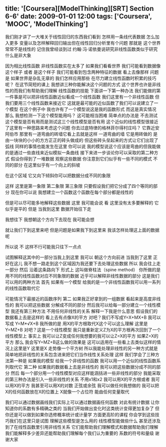 title: '[Coursera][ModelThinking][SRT] Section 6-6'
date: 2009-01-01 12:00
tags: ['Coursera', 'MOOC', 'ModelThinking']
---

我们刚才讲了一大堆关于线性回归的东西我们看到
怎样用一条线代表数据 怎么加入更多
变量以及怎样解释回归输出但在线性回归分析里有个问题
那就是 这个世界常常不是线性的
记住我曾经谈到过 约翰·冯·诺依曼说研究非线性函数类似于研究什么是非大象

因为相比线性函数 非线性函数实在太多了
如果我们看看世界 我们可能看到数据像这个样子
或者 是这个样子
我们可能看到包含两种特征的数据 看上去像那样
问题是 如果世界是杂乱无章的 我们怎样应用那些
在尽力建立线性函数时积累的技巧呢？
在这节简短的课上 我想讲三种你能解决这个问题的方式
这个世界也许是非线性的而我们有帮助我们理解
线性函数的技能 下面讲一下第一种办法
我们能做的第一件事是可以把非线性函数近似看成一个线性函数
我们这里有一个非线性函数
但我们要用三个线性函数来接近它
这就是最可能的近似函数了我们可以说建立了一个模型
在这个例子中 我也许有了一个模型说这是我的函数形式 而这是真实情况
那么 我想检测一下这个模型能用吗？
这可能相当困难 简单点的办法是
不去测试这个模型是否有用而是测试这三个线性模型是否有用
这个近似的线性模型很接近了这里有一种思路来考虑这个问题
你去过底特律的格林菲尔得村庄吗？
它靠近安阿伯市 那里有一道弯曲的砖墙它看上去就是这样 一道弯曲的墙
它是用砖做的 是由一块块的小小的方方正正的砖头做成的
但这些砖头垒起来的方式让它们出现了弧线
同样的事情也能发生在这里
你可以说 我的模型说这个应该是弯曲的但我能做的是通过一些直线来近似模拟一条曲线
接下来进一步谈论你可以采取的第二种方式
假设你得到了一堆数据
观察这些数据 你注意到它们似乎有一些不同的模式 不同的部分
在这里似乎有一个向上的斜坡

在这个区域 它又向下倾斜你可以把数据分成不同的象限

这样 这里是第一象限 第二象限 第三象限
只要假设我们把它分成了四个等同的部分
现在你可以说 我想建立一个函数这个函数在每个部分都是线性的

但是可以尽可能多地解释这些数据
这里 我可能会说 看 这里没有太多要解释的
它似乎是平的 但是 当我到这里 数据开始往下走

我想往下 我想朝这个方向下去现在 我可能会想

就让我们下到这里来吧 但是问题是如果我下到这里来
我该怎样处理这上面的数据呢 

所以说 不 这样不行可能我只往下一点点

试图解释这其中的一部分当我上到这里 我可以
朝这个方向前进 当我到了这里 正好在这儿
我不想一路走到这个区域因为我还要下去处理这些数据
所以 我会往上走一部分 然后
沿着这条路向下 形式上 这叫做脊柱法（spine method）
你所做的是 用不同的线性函数对应不同象限的数据
近乎可以解释非线性数据的部分
这是我们可以用的两种方法
首先 如果有一个模型 给我的是一个非线性函数我可以用一系列的线性函数取代它

可能情况下最接近的函数序列
第二 如果我正好拿到的一组数据 看起来是高度非线性的 我可以把这些数据
分解成不同的部分 然后我可以给每一部分建立一个线性模型
我还有第三种方法 不用任何非线性的关系
解释一下我是什么意思 假设我们的数据看上去是这样的
看上去有点像X的平方 对吧？我们不写成Y=X+MX+B
我可以写成 Y=M*√X+B
我所做的是 用X的平方根取代X这个可以这么理解
这里是Y=MZ+B 对吧？这是一个线性模型
我只是重新定义Z为X的平方根再次回到了一个线性模型上
事实上 我可以让Z变成任何我想要的我可以让Z=X的平方
如果Z=X的平方 那么 我会写Y=MZ+B这么做的效果是
这可以适用在一些看上去类似这样的情况上这里是Y 这里是X
走势像一个平方树 所以我能处理非线性的另一种方式就是
简单地把非线性的关系包含进来把它们当作线性关系处理
这样 我们学会了三种方法第一种是 如果我的模型
给我一个非线性的函数 我可以用一个近似的线性函数系列取代它
第二种 如果我的数据看上去是非线性的
我可以把这些数据分成不同的部分 然后
每一个部分用一个线性模型对应这样能涵括进一些非线性的部分
我能采取的第三种办法是引入一些非线性的关系
不用x1和x2 我可以用X的平方根或者 我可以用X的平方
我甚至可以用X的对数 正弦或余弦
我可以做任何我想做的 我可以把X的任何函数放在X的位置上
X就像一个占位符 能由任何变量取代 

我们可以通过数据画线我们实际上可以通过数据画任何函数
对此有统计数据 让你知道你的系数有多精确之类的
当我们开始做出变化时这类统计变得更加复杂了
但你还是可以做到如果你选修概率统计或计量学
方面更高阶的课程 你会学到这些技巧我们在这里只是试图
理解这些模型是怎么用的
线性模型能做些什么 甚至还涉及到了在线性函数里引用非线性关系
它们能帮助我们理解模式和数据帮助我们理解
我们能解释多少差异还能帮助我们理解每个我们认为重要的
系数的符号和量级 
谢谢大家